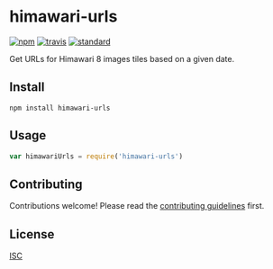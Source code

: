 # himawari-urls

[![npm][npm-image]][npm-url]
[![travis][travis-image]][travis-url]
[![standard][standard-image]][standard-url]

[npm-image]: https://img.shields.io/npm/v/himawari-urls.svg?style=flat-square
[npm-url]: https://www.npmjs.com/package/himawari-urls
[travis-image]: https://img.shields.io/travis/ngoldman/himawari-urls.svg?style=flat-square
[travis-url]: https://travis-ci.org/ngoldman/himawari-urls
[standard-image]: https://img.shields.io/badge/code%20style-standard-brightgreen.svg?style=flat-square
[standard-url]: http://npm.im/standard

Get URLs for Himawari 8 images tiles based on a given date.

## Install

```
npm install himawari-urls
```

## Usage

```js
var himawariUrls = require('himawari-urls')
```

## Contributing

Contributions welcome! Please read the [contributing guidelines](CONTRIBUTING.md) first.

## License

[ISC](LICENSE)

